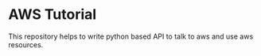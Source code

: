 # AWS Tutorial
  This repository helps to write python based API to talk to aws and use aws resources.


